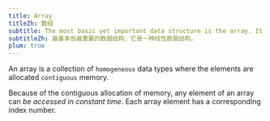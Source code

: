 ```yaml
---
title: Array
titleZh: 数组
subtitle: The most basic yet important data structure is the array. It is a linear data structure.
subtitleZh: 最基本但最重要的数据结构，它是一种线性数据结构。
plum: true
---
```


<SubNav module="structures" />

An array is a collection of `homogeneous` data types where the elements are allocated `contiguous` memory. 
 
Because of the contiguous allocation of memory, any element of an array can *be accessed in constant time*. Each array element has a corresponding index number.

<ListQuestions module="structures" tag="array" />
